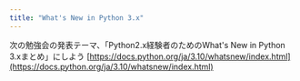 ```yaml
---
title: "What's New in Python 3.x"
---
```


次の勉強会の発表テーマ、「Python2.x経験者のためのWhat's New in Python 3.xまとめ」にしよう
[https://docs.python.org/ja/3.10/whatsnew/index.html](https://docs.python.org/ja/3.10/whatsnew/index.html)
